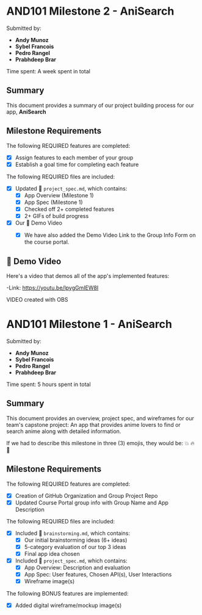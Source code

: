 
# AND101 Milestone 2 - **AniSearch**

Submitted by:
- **Andy Munoz**
- **Sybel Francois**
- **Pedro Rangel**
- **Prabhdeep Brar**

Time spent: A week spent in total

## Summary

This document provides a summary of our project building process for our app, **AniSearch**

## Milestone Requirements

<!-- Please be sure to change the [ ] to [x] for any features you completed.  If a feature is not checked [x], you might miss the points for that item! -->

The following REQUIRED features are completed:

- [X] Assign features to each member of your group
- [X] Establish a goal time for completing each feature

The following REQUIRED files are included:

- [X] Updated 📄 `project_spec.md`, which contains:
  - [X] App Overview (Milestone 1)
  - [X] App Spec (Milestone 1)
  - [X] Checked off 2+ completed features
  - [X] 2+ GIFs of build progress

- [X] Our 🎥 Demo Video
  - [X] We have also added the Demo Video Link to the Group Info Form on the course portal.


## 🎥 Demo Video

Here's a video that demos all of the app's implemented features:

-Link: https://youtu.be/lpygGmIEW8I

VIDEO created with OBS


# AND101 Milestone 1 - **AniSearch**

Submitted by:
- **Andy Munoz**
- **Sybel Francois**
- **Pedro Rangel**
- **Prabhdeep Brar**

Time spent: 5 hours spent in total

## Summary

This document provides an overview, project spec, and wireframes for our team's capstone project: An app that provides anime lovers to find or search anime along with detailed information.

If we had to describe this milestone in three (3) emojis, they would be: :boom: :fire: :thought_balloon:

## Milestone Requirements

<!-- Please be sure to change the [ ] to [x] for any features you completed.  If a feature is not checked [x], you might miss the points for that item! -->

The following REQUIRED features are completed:

- [X] Creation of GitHub Organization and Group Project Repo
- [X] Updated Course Portal group info with Group Name and App Description

The following REQUIRED files are included:

- [X] Included 📄 `brainstorming.md`, which contains:
  - [X] Our initial brainstorming ideas (6+ ideas)
  - [X] 5-category evaluation of our top 3 ideas
  - [X] Final app idea chosen
- [X] Included 📄 `project_spec.md`, which contains:
  - [X] App Overview: Description and evaluation
  - [X] App Spec: User features, Chosen API(s), User Interactions
  - [X] Wireframe image(s)

The following BONUS features are implemented:

- [X] Added digital wireframe/mockup image(s)


